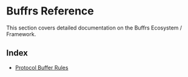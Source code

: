 # Buffrs Reference

This section covers detailed documentation on the Buffrs Ecosystem / Framework.

## Index

* [Protocol Buffer Rules](protocol-buffer-rules.md)
